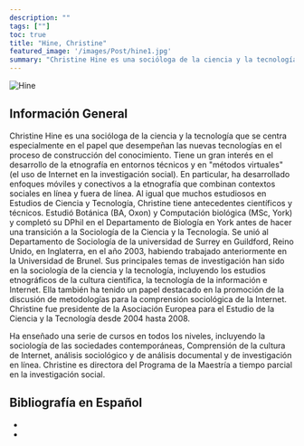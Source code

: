 ```yaml
---
description: ""
tags: [""]
toc: true
title: "Hine, Christine"
featured_image: '/images/Post/hine1.jpg'
summary: "Christine Hine es una socióloga de la ciencia y la tecnología que se centra especialmente en el papel que desempeñan las nuevas tecnologías en el proceso de construcción del conocimiento."
---
```



![Hine](../../images/Post/hine2.jpg)


## Información General

Christine Hine es una socióloga de la ciencia y la tecnología que se centra especialmente en el papel que desempeñan las nuevas tecnologías en el proceso de construcción del conocimiento. Tiene un gran interés en el desarrollo de la etnografía en entornos técnicos y en "métodos virtuales" (el uso de Internet en la investigación social). En particular, ha desarrollado enfoques móviles y conectivos a la etnografía que combinan contextos sociales en línea y fuera de línea. Al igual que muchos estudiosos en Estudios de Ciencia y Tecnología, Christine tiene antecedentes científicos y técnicos. Estudió Botánica (BA, Oxon) y Computación biológica (MSc, York) y completó su DPhil en el Departamento de Biología en York antes de hacer una transición a la Sociología de la Ciencia y la Tecnología.
Se unió al Departamento de Sociología de la universidad de Surrey en  Guildford, Reino Unido, en Inglaterra,  en el año 2003, habiendo trabajado anteriormente en la Universidad de Brunel. Sus principales temas de investigación han sido en la sociología de la ciencia y la tecnología, incluyendo los estudios etnográficos de la cultura científica, la tecnología de la información e Internet. Ella también ha tenido un papel destacado en la promoción de la discusión de metodologías para la comprensión sociológica de la Internet. Christine fue presidente de la Asociación Europea para el Estudio de la Ciencia y la Tecnología desde 2004 hasta 2008.

Ha enseñado una serie de cursos en todos los niveles, incluyendo la sociología de las sociedades contemporáneas, Comprensión de la cultura de Internet,  análisis sociológico y de análisis documental y de investigación en línea. Christine es directora del Programa de la Maestría a tiempo parcial en la investigación social.


## Bibliografía en Español 
- 
- 




